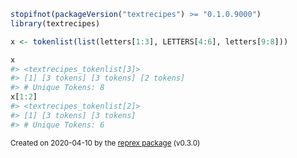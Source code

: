 ``` r
stopifnot(packageVersion("textrecipes") >= "0.1.0.9000")
library(textrecipes)

x <- tokenlist(list(letters[1:3], LETTERS[4:6], letters[9:8]))

x
#> <textrecipes_tokenlist[3]>
#> [1] [3 tokens] [3 tokens] [2 tokens]
#> # Unique Tokens: 8
x[1:2]
#> <textrecipes_tokenlist[2]>
#> [1] [3 tokens] [3 tokens]
#> # Unique Tokens: 6
```

<sup>Created on 2020-04-10 by the [reprex package](https://reprex.tidyverse.org) (v0.3.0)</sup>
